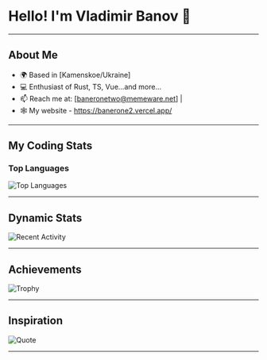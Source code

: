 # Hello! I'm Vladimir Banov 👋

---

## About Me
- 🌍 Based in [Kamenskoe/Ukraine]
- 💻 Enthusiast of Rust, TS, Vue...and more...
- 📫 Reach me at: [baneronetwo@memeware.net] |
- 🕸 My website - https://banerone2.vercel.app/

---

## My Coding Stats

### Top Languages
![Top Languages](https://github-readme-stats.vercel.app/api/top-langs/?username=BANSAFAn&layout=compact&theme=dracula&hide_border=true)


---

## Dynamic Stats
![Recent Activity](https://github-readme-activity-graph.vercel.app/graph?username=BANSAFAn&theme=dracula&hide_border=true&area=true)

---

## Achievements
![Trophy](https://github-profile-trophy.vercel.app/?username=BANSAFAn&theme=dracula&no-frame=true&margin-w=15)

---

## Inspiration
![Quote](https://quotes-github-readme.vercel.app/api?type=horizontal&theme=dracula)

---
